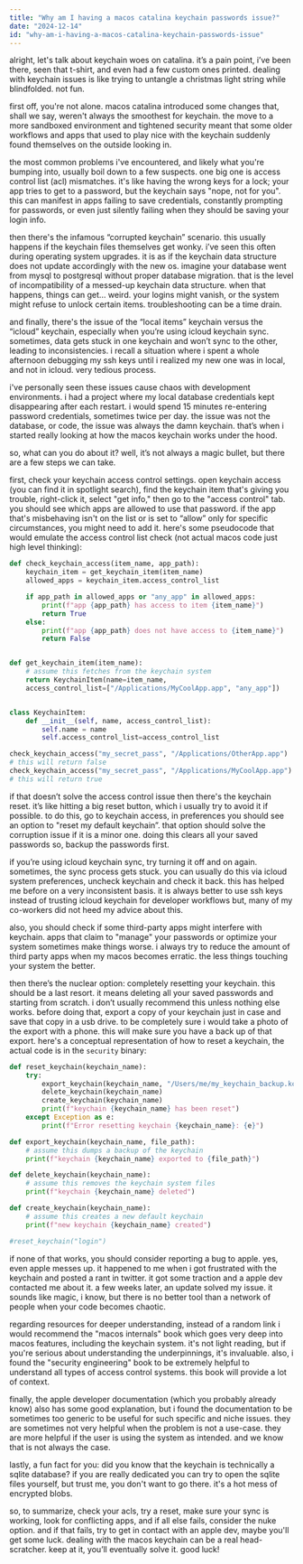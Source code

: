 ```yaml
---
title: "Why am I having a macos catalina keychain passwords issue?"
date: "2024-12-14"
id: "why-am-i-having-a-macos-catalina-keychain-passwords-issue"
---
```


alright, let's talk about keychain woes on catalina. it’s a pain point, i’ve been there, seen that t-shirt, and even had a few custom ones printed. dealing with keychain issues is like trying to untangle a christmas light string while blindfolded. not fun.

first off, you're not alone. macos catalina introduced some changes that, shall we say, weren't always the smoothest for keychain. the move to a more sandboxed environment and tightened security meant that some older workflows and apps that used to play nice with the keychain suddenly found themselves on the outside looking in.

the most common problems i've encountered, and likely what you're bumping into, usually boil down to a few suspects. one big one is access control list (acl) mismatches. it's like having the wrong keys for a lock; your app tries to get to a password, but the keychain says "nope, not for you". this can manifest in apps failing to save credentials, constantly prompting for passwords, or even just silently failing when they should be saving your login info.

then there's the infamous “corrupted keychain” scenario. this usually happens if the keychain files themselves get wonky. i’ve seen this often during operating system upgrades. it is as if the keychain data structure does not update accordingly with the new os. imagine your database went from mysql to postgresql without proper database migration. that is the level of incompatibility of a messed-up keychain data structure. when that happens, things can get… weird. your logins might vanish, or the system might refuse to unlock certain items. troubleshooting can be a time drain.

and finally, there's the issue of the “local items” keychain versus the “icloud” keychain, especially when you’re using icloud keychain sync. sometimes, data gets stuck in one keychain and won’t sync to the other, leading to inconsistencies. i recall a situation where i spent a whole afternoon debugging my ssh keys until i realized my new one was in local, and not in icloud. very tedious process.

i've personally seen these issues cause chaos with development environments. i had a project where my local database credentials kept disappearing after each restart. i would spend 15 minutes re-entering password credentials, sometimes twice per day. the issue was not the database, or code, the issue was always the damn keychain. that’s when i started really looking at how the macos keychain works under the hood.

so, what can you do about it? well, it’s not always a magic bullet, but there are a few steps we can take.

first, check your keychain access control settings. open keychain access (you can find it in spotlight search), find the keychain item that's giving you trouble, right-click it, select "get info," then go to the "access control" tab. you should see which apps are allowed to use that password. if the app that's misbehaving isn't on the list or is set to “allow” only for specific circumstances, you might need to add it. here's some pseudocode that would emulate the access control list check (not actual macos code just high level thinking):

```python
def check_keychain_access(item_name, app_path):
    keychain_item = get_keychain_item(item_name)
    allowed_apps = keychain_item.access_control_list

    if app_path in allowed_apps or "any_app" in allowed_apps:
        print(f"app {app_path} has access to item {item_name}")
        return True
    else:
        print(f"app {app_path} does not have access to {item_name}")
        return False


def get_keychain_item(item_name):
    # assume this fetches from the keychain system
    return KeychainItem(name=item_name,
    access_control_list=["/Applications/MyCoolApp.app", "any_app"])


class KeychainItem:
    def __init__(self, name, access_control_list):
        self.name = name
        self.access_control_list=access_control_list

check_keychain_access("my_secret_pass", "/Applications/OtherApp.app")
# this will return false
check_keychain_access("my_secret_pass", "/Applications/MyCoolApp.app")
# this will return true
```

if that doesn’t solve the access control issue then there's the keychain reset. it’s like hitting a big reset button, which i usually try to avoid it if possible. to do this, go to keychain access, in preferences you should see an option to "reset my default keychain”. that option should solve the corruption issue if it is a minor one. doing this clears all your saved passwords so, backup the passwords first.

if you’re using icloud keychain sync, try turning it off and on again. sometimes, the sync process gets stuck. you can usually do this via icloud system preferences, uncheck keychain and check it back. this has helped me before on a very inconsistent basis. it is always better to use ssh keys instead of trusting icloud keychain for developer workflows but, many of my co-workers did not heed my advice about this.

also, you should check if some third-party apps might interfere with keychain. apps that claim to "manage" your passwords or optimize your system sometimes make things worse. i always try to reduce the amount of third party apps when my macos becomes erratic. the less things touching your system the better.

then there’s the nuclear option: completely resetting your keychain. this should be a last resort. it means deleting all your saved passwords and starting from scratch. i don’t usually recommend this unless nothing else works. before doing that, export a copy of your keychain just in case and save that copy in a usb drive. to be completely sure i would take a photo of the export with a phone. this will make sure you have a back up of that export. here's a conceptual representation of how to reset a keychain, the actual code is in the `security` binary:

```python
def reset_keychain(keychain_name):
    try:
        export_keychain(keychain_name, "/Users/me/my_keychain_backup.kc")
        delete_keychain(keychain_name)
        create_keychain(keychain_name)
        print(f"keychain {keychain_name} has been reset")
    except Exception as e:
        print(f"Error resetting keychain {keychain_name}: {e}")

def export_keychain(keychain_name, file_path):
    # assume this dumps a backup of the keychain
    print(f"keychain {keychain_name} exported to {file_path}")

def delete_keychain(keychain_name):
    # assume this removes the keychain system files
    print(f"keychain {keychain_name} deleted")

def create_keychain(keychain_name):
    # assume this creates a new default keychain
    print(f"new keychain {keychain_name} created")

#reset_keychain("login")
```

if none of that works, you should consider reporting a bug to apple. yes, even apple messes up. it happened to me when i got frustrated with the keychain and posted a rant in twitter. it got some traction and a apple dev contacted me about it. a few weeks later, an update solved my issue. it sounds like magic, i know, but there is no better tool than a network of people when your code becomes chaotic.

regarding resources for deeper understanding, instead of a random link i would recommend the "macos internals" book which goes very deep into macos features, including the keychain system. it's not light reading, but if you're serious about understanding the underpinnings, it's invaluable. also, i found the "security engineering" book to be extremely helpful to understand all types of access control systems. this book will provide a lot of context.

finally, the apple developer documentation (which you probably already know) also has some good explanation, but i found the documentation to be sometimes too generic to be useful for such specific and niche issues. they are sometimes not very helpful when the problem is not a use-case. they are more helpful if the user is using the system as intended. and we know that is not always the case.

lastly, a fun fact for you: did you know that the keychain is technically a sqlite database? if you are really dedicated you can try to open the sqlite files yourself, but trust me, you don't want to go there. it's a hot mess of encrypted blobs.

so, to summarize, check your acls, try a reset, make sure your sync is working, look for conflicting apps, and if all else fails, consider the nuke option. and if that fails, try to get in contact with an apple dev, maybe you'll get some luck. dealing with the macos keychain can be a real head-scratcher. keep at it, you’ll eventually solve it. good luck!
